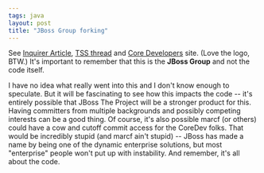 ```yaml
---
tags: java
layout: post
title: "JBoss Group forking"
---
```




See <a href="http://www.theinquirer.net/?article=9850">Inquirer Article</a>, <a href="http://www.theserverside.com/home/thread.jsp?thread_id=19659">TSS thread</a> and <a href="http://coredevelopers.net/">Core Developers</a> site. (Love the logo, BTW.) It's important to remember that this is the <b>JBoss Group</b> and not the code itself.

<p>I have no idea what really went into this and I don't know enough to speculate. But it will be fascinating to see how this impacts the code -- it's entirely possible that JBoss The Project will be a stronger product for this. Having committers from multiple backgrounds and possibly competing interests can be a good thing. Of course, it's also possible marcf (or others) could have a cow and cutoff commit access for the CoreDev folks. That would be incredibly stupid (and marcf ain't stupid) -- JBoss has made a name by being one of the dynamic enterprise solutions, but most "enterprise" people won't put up with instability. And remember, it's all about the code.</p>


